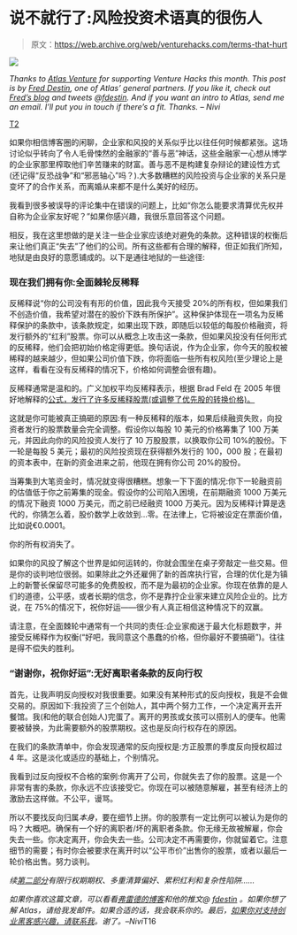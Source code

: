 # 说不就行了:风险投资术语真的很伤人

> 原文：<https://web.archive.org/web/venturehacks.com/terms-that-hurt>

![](img/f0df0158ee178f9e9868d880d8a0d2e5.png)

*Thanks to [Atlas Venture](https://web.archive.org/web/20230312051137/http://www.atlasventure.com/) for supporting Venture Hacks this month.* *This post is by [Fred Destin](https://web.archive.org/web/20230312051137/http://www.freddestin.com/blog/), one of Atlas’ general partners. If you like it, check out [Fred’s blog](https://web.archive.org/web/20230312051137/http://www.freddestin.com/blog/) and tweets @[fdestin](https://web.archive.org/web/20230312051137/http://twitter.com/fdestin). And if you want an intro to Atlas, send me an email. I’ll put you in touch if there’s a fit. Thanks. – Nivi*

[T2](https://web.archive.org/web/20230312051137/http://www.freddestin.com/blog/)

如果你相信博客圈的闲聊，企业家和风投的关系似乎比以往任何时候都紧张。这场讨论似乎转向了令人毛骨悚然的金融家的“善与恶”神话，这些金融家一心想从博学的企业家那里榨取他们辛苦赚来的财富。善与恶不是构建复杂辩论的建设性方式(还记得“反恐战争”和“邪恶轴心”吗？).大多数糟糕的风险投资与企业家的关系只是变坏了的合作关系，而离婚从来都不是什么美好的经历。

我看到很多被误导的评论集中在错误的问题上，比如“你怎么能要求清算优先权并自称为企业家友好呢？”如果你感兴趣，我很乐意回答这个问题。

相反，我在这里想做的是关注一些企业家应该绝对避免的条款。这种错误的权衡后来让他们真正“失去”了他们的公司。所有这些都有合理的解释，但正如我们所知，地狱是由良好的意愿铺成的。以下是通往地狱的一些途径:

### 现在我们拥有你:全面棘轮反稀释

反稀释说“你的公司没有有形的价值，因此我今天接受 20%的所有权，但如果我们不创造价值，我希望对潜在的股价下跌有所保护”。这种保护体现在一项名为反稀释保护的条款中，该条款规定，如果出现下跌，即随后以较低的每股价格融资，将发行额外的“红利”股票。你可以从概念上攻击这一条款，但如果风投没有任何形式的反稀释，他们会把初始价格定得更低。换句话说，作为企业家，你今天的股权被稀释的越来越少，但如果公司价值下跌，你将面临一些所有权风险(至少理论上是这样，看看在没有反稀释的情况下，价格如何调整会很有趣)。

反稀释通常是温和的。广义加权平均反稀释表示，根据 Brad Feld 在 2005 年很好地解释的[公式，发行了许多反稀释股票(或调整了优先股的转换价格)。](https://web.archive.org/web/20230312051137/http://www.feld.com/wp/archives/2005/03/term-sheet-anti-dilution.html)

这就是你可能被真正搞砸的原因:有一种反稀释的版本，如果后续融资失败，向投资者发行的股票数量会完全调整。假设你以每股 10 美元的价格筹集了 100 万美元，并因此向你的风险投资人发行了 10 万股股票，以换取你公司 10%的股份。下一轮是每股 5 美元；最初的风险投资现在获得额外发行的 100，000 股；在最初的资本表中，在新的资金进来之前，他现在拥有你公司 20%的股份。

当筹集到大笔资金时，情况就变得很糟糕。想象一下下面的情况:你下一轮融资前的估值低于你之前筹集的现金。假设你的公司陷入困境，在前期融资 1000 万美元的情况下融资 1000 万美元，而之前已经融资 1000 万美元。因为反稀释计算是迭代的，你猜怎么着，股价数学上收敛到…零。在法律上，它将被设定在票面价值，比如说€0.0001。

你的所有权消失了。

如果你的风投了解这个世界是如何运转的，你就会围坐在桌子旁敲定一些交易。但是你的谈判地位很弱。如果除此之外还雇佣了新的首席执行官，合理的优化是为镇上的新警长保留尽可能多的免费股权，而不是为最初的企业家。你现在依靠的是人们的道德，公平感，或者长期的信念，你不是靠拧企业家来建立风险企业的。比方说，在 75%的情况下，祝你好运——很少有人真正相信这种情况下的双赢。

请注意，在全面棘轮中通常有一个共同的责任:企业家痴迷于最大化标题数字，并接受反稀释作为权衡(“好吧，我同意这个愚蠢的价格，但你最好不要搞砸”)。往往是得不偿失的胜利。

### “谢谢你，祝你好运”:无好离职者条款的反向行权

首先，让我声明反向授权对我很重要。如果没有某种形式的反向授权，我是不会做交易的。原因如下:我投资了三个创始人，其中两个努力工作，一个决定离开去开餐馆。我(和他的联合创始人)完蛋了。离开的男孩或女孩可以搭别人的便车。他需要被替换，为此需要额外的股票期权。这也是反向行权存在的原因。

在我们的条款清单中，你会发现通常的反向授权是:方正股票的季度反向授权超过 4 年。这是淡化或适应的基础上，个别情况。

我看到过反向授权不合格的案例:你离开了公司，你就失去了你的股票。这是一个非常有害的条款，你永远不应该接受它。你现在可以被随意解雇，甚至有经济上的激励去这样做。不公平，谩骂。

所以不要找反向归属*本身*，要在细节上拼。你的股票有一定比例可以被认为是你的吗？大概吧。确保有一个好的离职者/坏的离职者条款。你无缘无故被解雇，你会失去一些。你决定离开，你会失去一些。公司决定不再需要你，你就留着它。注意细节的需要；有时你会被要求在离开时以“公平市价”出售你的股票，或者以最后一轮价格出售。努力谈判。

*续[第二部分](https://web.archive.org/web/20230312051137/http://venturehacks.com/articles/terms-that-hurt-2)有限行权期期权、多重清算偏好、累积红利和复杂性陷阱……*

*如果你喜欢这篇文章，可以看看[弗雷德的博客](https://web.archive.org/web/20230312051137/http://www.freddestin.com/blog/)和他的推文@ [fdestin](https://web.archive.org/web/20230312051137/http://twitter.com/fdestin) 。如果你想了解 Atlas，请给我发邮件。如果合适的话，我会联系你的。最后，[如果你对支持创业黑客感兴趣，请联系我](https://web.archive.org/web/20230312051137/mailto:nivi@alum.mit.edu)。谢了。–Nivi*T16